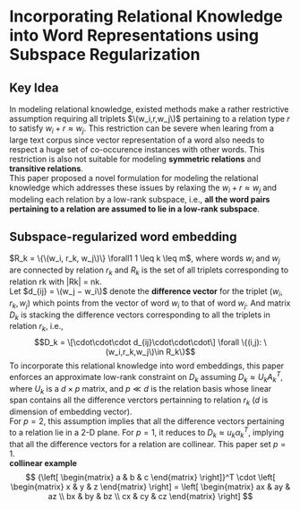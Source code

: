 # Incorporating Relational Knowledge into Word Representations using Subspace Regularization  
## Key Idea  
In modeling relational knowledge, existed methods make a rather restrictive assumption requiring all triplets $\(w_i,r,w_j\)$ pertaining to a relation type $r$ to satisfy $w_i + r \approx w_j$. This restriction can be severe when learing from a large text corpus since vector representation of a word also needs to respect a huge set of co-occurence instances with other words. This restriction is also not suitable for modeling **symmetric relations** and **transitive relations**.  
This paper proposed a novel formulation for modeling the relational knowledge which addresses these issues by relaxing the $w_i + r \approx w_j$ and modeling each relation by a low-rank subspace, i.e., **all the word pairs pertaining to a relation are assumed to lie in a low-rank subspace**.  

## Subspace-regularized word embedding  
$R_k = \{\(w_i, r_k, w_j\)\} \forall1 1 \leq k \leq m$, where words $w_i$ and $w_j$ are connected by relation $r_k$ and $R_k$ is the set of all triplets corresponding to relation rk with |Rk| = nk.  
Let $d_{ij} = \(w_j − w_i\)$ denote the **difference vector** for the triplet $(w_i, r_k, w_j)$ which points from the vector of word $w_i$ to that of word $w_j$. And matrix $D_k$ is stacking the difference vectors corresponding to all the triplets in relation $r_k$, i.e.,  
$$D_k = \[\cdot\cdot\cdot d_{ij}\cdot\cdot\cdot\] \forall \{(i,j): \(w_i,r_k,w_j\)\in R_k\}$$
To incorporate this relational knowledge into word embeddings, this paper enforces an approximate low-rank constraint on $D_k$ assuming $D_k\approx U_kA_k^T$, where $U_k$ is a $d×p$ matrix, and $p\ll d$ is the relation basis whose linear span contains all the difference verctors pertainning to relation $r_k$ ($d$ is dimension of embedding vector).  
For $p=2$, this assumption implies that all the difference vectors pertaining to a relation lie in a 2-D plane. For $p=1$, it reduces to $D_k\approx u_kα_k^T$, implying that all the difference vectors for a relation are collinear. This paper set $p=1$.  
**collinear example**  
$$
{\left[
\begin{matrix}
a & b & c
\end{matrix}
\right]}^T  
\cdot 
\left[
\begin{matrix}
x & y & z
\end{matrix}
\right] 
= \left[
\begin{matrix}
ax & ay & az \\
bx & by & bz \\
cx & cy & cz
\end{matrix}
\right] 
$$
